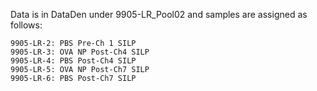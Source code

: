 Data is in DataDen under 9905-LR_Pool02 and samples are assigned as follows:

	9905-LR-2: PBS Pre-Ch 1 SILP
	9905-LR-3: OVA NP Post-Ch4 SILP
	9905-LR-4: PBS Post-Ch4 SILP
	9905-LR-5: OVA NP Post-Ch7 SILP
	9905-LR-6: PBS Post-Ch7 SILP

